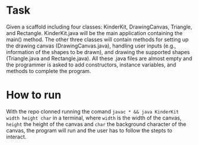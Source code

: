 # Task
Given a scaffold including four classes: KinderKit,  DrawingCanvas, Triangle, and Rectangle.  KinderKit.java will be the main application containing the main() method. The other three classes will contain methods for setting up the drawing canvas (DrawingCanvas.java), handling user inputs (e.g., information of the shapes to be drawn), and drawing the supported shapes (Triangle.java and Rectangle.java). All these .java files are almost empty and the programmer is asked to add constructors, instance variables, and methods to complete the program.

# How to run
With the repo clonned running the comand `javac * && java KinderKit width height char` in a terminal, where `width` is the width of the canvas, `height` the height of the canvas and `char` the background character of the canvas, the program will run and the user has to follow the stepts to interact.
